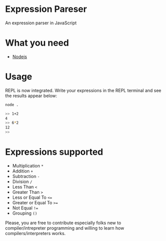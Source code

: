 # Expression Pareser

An expression parser in JavaScript

# What you need

* [Nodejs](https://nodejs.org)

# Usage

REPL is now integrated. Write your expressions in the REPL terminal and see the results appear below:

```sh
node .

>> 1+2
4
>> 6*2
12
>>
```

# Expressions supported

* Multiplication `*`
* Addition `+`
* Subtraction `-`
* Division `/`
* Less Than `<`
* Greater Than `>`
* Less or Equal To `<=`
* Greater or Equal To `>=`
* Not Equal `!=`
* Grouping `()`

Please, you are free to contribute especially folks new to compiler/intrepreter programming and willing to learn how compilers/interpreters works.
